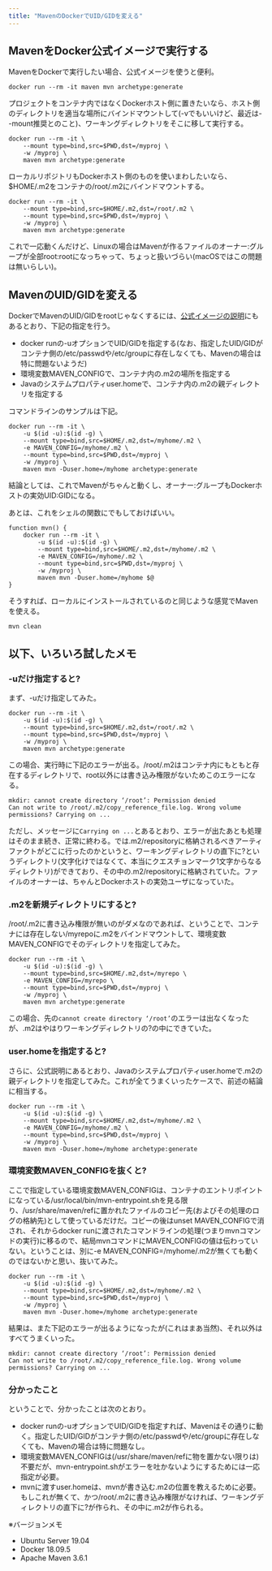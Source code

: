 ```yaml
---
title: "MavenのDockerでUID/GIDを変える"
---
```


## MavenをDocker公式イメージで実行する

MavenをDockerで実行したい場合、公式イメージを使うと便利。

```shell
docker run --rm -it maven mvn archetype:generate
```

プロジェクトをコンテナ内ではなくDockerホスト側に置きたいなら、ホスト側のディレクトリを適当な場所にバインドマウントして(-vでもいいけど、最近は--mount推奨とのこと)、ワーキングディレクトリをそこに移して実行する。

```shell
docker run --rm -it \
    --mount type=bind,src=$PWD,dst=/myproj \
    -w /myproj \
    maven mvn archetype:generate
```

ローカルリポジトリもDockerホスト側のものを使いまわしたいなら、$HOME/.m2をコンテナの/root/.m2にバインドマウントする。

```shell
docker run --rm -it \
    --mount type=bind,src=$HOME/.m2,dst=/root/.m2 \
    --mount type=bind,src=$PWD,dst=/myproj \
    -w /myproj \
    maven mvn archetype:generate
```

これで一応動くんだけど、Linuxの場合はMavenが作るファイルのオーナー:グループが全部root:rootになっちゃって、ちょっと扱いづらい(macOSではこの問題は無いらしい)。

## MavenのUID/GIDを変える

DockerでMavenのUID/GIDをrootじゃなくするには、[公式イメージの説明](https://hub.docker.com/_/maven)にもあるとおり、下記の指定を行う。

- docker runの-uオプションでUID/GIDを指定する(なお、指定したUID/GIDがコンテナ側の/etc/passwdや/etc/groupに存在しなくても、Mavenの場合は特に問題ないようだ)
- 環境変数MAVEN_CONFIGで、コンテナ内の.m2の場所を指定する
- Javaのシステムプロパティuser.homeで、コンテナ内の.m2の親ディレクトリを指定する

コマンドラインのサンプルは下記。

```shell
docker run --rm -it \
    -u $(id -u):$(id -g) \
    --mount type=bind,src=$HOME/.m2,dst=/myhome/.m2 \
    -e MAVEN_CONFIG=/myhome/.m2 \
    --mount type=bind,src=$PWD,dst=/myproj \
    -w /myproj \
    maven mvn -Duser.home=/myhome archetype:generate
```

結論としては、これでMavenがちゃんと動くし、オーナー:グループもDockerホストの実効UID:GIDになる。

あとは、これをシェルの関数にでもしておけばいい。

```shell
function mvn() {
    docker run --rm -it \
        -u $(id -u):$(id -g) \
        --mount type=bind,src=$HOME/.m2,dst=/myhome/.m2 \
        -e MAVEN_CONFIG=/myhome/.m2 \
        --mount type=bind,src=$PWD,dst=/myproj \
        -w /myproj \
        maven mvn -Duser.home=/myhome $@
}
```

そうすれば、ローカルにインストールされているのと同じような感覚でMavenを使える。

```shell
mvn clean
```

## 以下、いろいろ試したメモ

### -uだけ指定すると?

まず、-uだけ指定してみた。

```shell
docker run --rm -it \
    -u $(id -u):$(id -g) \
    --mount type=bind,src=$HOME/.m2,dst=/root/.m2 \
    --mount type=bind,src=$PWD,dst=/myproj \
    -w /myproj \
    maven mvn archetype:generate
```

この場合、実行時に下記のエラーが出る。/root/.m2はコンテナ内にもともと存在するディレクトリで、root以外には書き込み権限がないためこのエラーになる。

```console
mkdir: cannot create directory ‘/root’: Permission denied
Can not write to /root/.m2/copy_reference_file.log. Wrong volume permissions? Carrying on ...
```

ただし、メッセージに`Carrying on ...`とあるとおり、エラーが出たあとも処理はそのまま続き、正常に終わる。では.m2/repositoryに格納されるべきアーティファクトがどこに行ったのかというと、ワーキングディレクトリの直下に?というディレクトリ(文字化けではなくて、本当にクエスチョンマーク1文字からなるディレクトリ)ができており、その中の.m2/repositoryに格納されていた。ファイルのオーナーは、ちゃんとDockerホストの実効ユーザになっていた。

### .m2を新規ディレクトリにすると?

/root/.m2に書き込み権限が無いのがダメなのであれば、ということで、コンテナには存在しない/myrepoに.m2をバインドマウントして、環境変数MAVEN_CONFIGでそのディレクトリを指定してみた。

```shell
docker run --rm -it \
    -u $(id -u):$(id -g) \
    --mount type=bind,src=$HOME/.m2,dst=/myrepo \
    -e MAVEN_CONFIG=/myrepo \
    --mount type=bind,src=$PWD,dst=/myproj \
    -w /myproj \
    maven mvn archetype:generate
```

この場合、先の`cannot create directory ‘/root’`のエラーは出なくなったが、.m2はやはりワーキングディレクトリの?の中にできていた。

### user.homeを指定すると?

さらに、公式説明にあるとおり、Javaのシステムプロパティuser.homeで.m2の親ディレクトリを指定してみた。これが全てうまくいったケースで、前述の結論に相当する。

```shell
docker run --rm -it \
    -u $(id -u):$(id -g) \
    --mount type=bind,src=$HOME/.m2,dst=/myhome/.m2 \
    -e MAVEN_CONFIG=/myhome/.m2 \
    --mount type=bind,src=$PWD,dst=/myproj \
    -w /myproj \
    maven mvn -Duser.home=/myhome archetype:generate
```

### 環境変数MAVEN_CONFIGを抜くと?

ここで指定している環境変数MAVEN_CONFIGは、コンテナのエントリポイントになっている/usr/local/bin/mvn-entrypoint.shを見る限り、/usr/share/maven/refに置かれたファイルのコピー先(およびその処理のログの格納先)として使っているだけだ。コピーの後はunset MAVEN_CONFIGで消され、それからdocker runに渡されたコマンドラインの処理(つまりmvnコマンドの実行)に移るので、結局mvnコマンドにMAVEN_CONFIGの値は伝わっていない。ということは、別に-e MAVEN_CONFIG=/myhome/.m2が無くても動くのではないかと思い、抜いてみた。

```shell
docker run --rm -it \
    -u $(id -u):$(id -g) \
    --mount type=bind,src=$HOME/.m2,dst=/myhome/.m2 \
    --mount type=bind,src=$PWD,dst=/myproj \
    -w /myproj \
    maven mvn -Duser.home=/myhome archetype:generate
```

結果は、また下記のエラーが出るようになったが(これはまあ当然)、それ以外はすべてうまくいった。

```console
mkdir: cannot create directory ‘/root’: Permission denied
Can not write to /root/.m2/copy_reference_file.log. Wrong volume permissions? Carrying on ...
```

### 分かったこと

ということで、分かったことは次のとおり。

- docker runの-uオプションでUID/GIDを指定すれば、Mavenはその通りに動く。指定したUID/GIDがコンテナ側の/etc/passwdや/etc/groupに存在しなくても、Mavenの場合は特に問題なし。
- 環境変数MAVEN_CONFIGは(/usr/share/maven/refに物を置かない限りは)不要だが、mvn-entrypoint.shがエラーを吐かないようにするためには一応指定が必要。
- mvnに渡すuser.homeは、mvnが書き込む.m2の位置を教えるために必要。もしこれが無くて、かつ/root/.m2に書き込み権限がなければ、ワーキングディレクトリの直下に?が作られ、その中に.m2が作られる。

※バージョンメモ

- Ubuntu Server 19.04
- Docker 18.09.5
- Apache Maven 3.6.1
